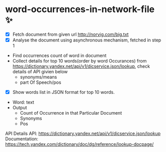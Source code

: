 # word-occurrences-in-network-file  :sparkles:


- [x]  Fetch document from given url http://norvig.com/big.txt 
- [x]  Analyse the document using asynchronous mechanism, fetched in step 1 
- Find occurrences count of word in document
- Collect details for top 10 words(order by word Occurances) from https://dictionary.yandex.net/api/v1/dicservice.json/lookup, check details of API givien below
  - synonyms/means
  - part Of Speech/pos
- [x]  Show words list in JSON format for top 10 words.
- Word: text 
- Output 
  - Count of Occurrence in that Particular Document
  - Synonyms
  - Pos
	

API Details 
API: https://dictionary.yandex.net/api/v1/dicservice.json/lookup
Documentation: https://tech.yandex.com/dictionary/doc/dg/reference/lookup-docpage/
